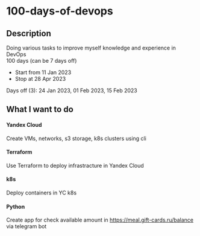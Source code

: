 # 100-days-of-devops

## Description
Doing various tasks to improve myself knowledge and experience in DevOps  
100 days (can be 7 days off)  
 - Start from 11 Jan 2023
 - Stop at 28 Apr 2023  

Days off (3): 24 Jan 2023, 01 Feb 2023, 15 Feb 2023

## What I want to do

#### Yandex Cloud

Create VMs, networks, s3 storage, k8s clusters using cli

#### Terraform

Use Terraform to deploy infrastracture in Yandex Cloud

#### k8s

Deploy containers in YC k8s

#### Python

Create app for check available amount in https://meal.gift-cards.ru/balance via telegram bot
